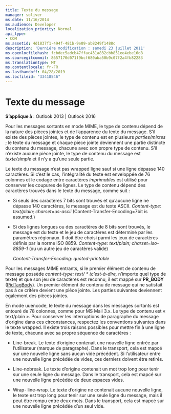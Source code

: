 ```yaml
---
title: Texte du message
manager: soliver
ms.date: 11/16/2014
ms.audience: Developer
localization_priority: Normal
api_type:
- COM
ms.assetid: 4d1837f1-494f-481b-9e09-ab8249f1488c
description: 'Derniére modification : samedi 23 juillet 2011'
ms.openlocfilehash: fcbdec5adcb47ffac431a832cbb851ee4ebe16d8
ms.sourcegitcommit: 8657170d071f9bcf680aba50b9c07f2a4fb82283
ms.translationtype: MT
ms.contentlocale: fr-FR
ms.lasthandoff: 04/28/2019
ms.locfileid: "33418546"
---
```

# <a name="message-text"></a>Texte du message

  
  
**S’applique à** : Outlook 2013 | Outlook 2016 
  
Pour les messages sortants en mode MIME, le type de contenu dépend de la nature des pièces jointes et de l’apparence du texte du message. S’il existe des pièces jointes, le type de contenu est en plusieurs  _parties/mixtes_ ; le texte du message et chaque pièce jointe deviennent une partie distincte du contenu du message, chacune avec son propre type de contenu. S’il n’existe aucune pièce jointe, le type de contenu du message est  _texte/simple_ et il n’y a qu’une seule partie. 
  
Le texte du message n’est pas wrapped ligne sauf si une ligne dépasse 140 caractères. Si c’est le cas, l’intégralité du texte est enveloppée de 76 colonnes et le codage entre caractères  _imprimables_ est utilisé pour conserver les coupures de lignes. Le type de contenu dépend des caractères trouvés dans le texte du message, comme suit : 
  
- Si seuls des caractères 7 bits sont trouvés et qu’aucune ligne ne dépasse 140 caractères, le message est du texte ASCII. _Content-type: text/plain; charset=us-ascii_ (Content-Transfer-Encoding=7bit is assumed.) 
    
- Si des lignes longues ou des caractères de 8 bits sont trouvés, le message est du texte et le jeu de caractères est déterminé par les paramètres régionaux. Il doit être choisi parmi les jeux de caractères définis par la norme ISO 8859. _Content-type: text/plain; charset=iso-8859-1_ (ou un autre jeu de caractères valide) 
    
     _Content-Transfer-Encoding: quoted-printable_
    
Pour les messages MIME entrants, si le premier élément de contenu de message possède _content-type: text/ \* (c’est-à-dire,_ n’importe quel type de texte) et que son jeu de caractères est reconnu, il est mappé sur **PR_BODY** ([PidTagBody](pidtagbody-canonical-property.md)). Un premier élément de contenu de message qui ne satisfait pas à ce critère devient une pièce jointe. Les parties suivantes deviennent également des pièces jointes.
  
En mode uuencode, le texte du message dans les messages sortants est entouré de 78 colonnes, comme pour MS Mail 3.x. Le type de contenu est « text/plain ». Pour conserver les interruptions de paragraphe du message d’origine dans ces circonstances, respectez les conventions suivantes dans le texte wrapped. Il existe trois raisons possibles pour mettre fin à une ligne de texte, chacune avec sa propre séquence de caractères :
  
- Line-break. Le texte d’origine contenait une nouvelle ligne entrée par l’utilisateur (marque de paragraphe). Dans le transport, cela est mapcé sur une nouvelle ligne sans aucun vide précédent. Si l’utilisateur entre une nouvelle ligne précédée de vides, ces derniers doivent être retirés.
    
- Line-nobreak. Le texte d’origine contenait un mot trop long pour tenir sur une seule ligne du message. Dans le transport, cela est mapcé sur une nouvelle ligne précédée de deux espaces vides.
    
- Wrap- line-wrap. Le texte d’origine ne contenait aucune nouvelle ligne, le texte est trop long pour tenir sur une seule ligne du message, mais il peut être rompu entre deux mots. Dans le transport, cela est mapcé sur une nouvelle ligne précédée d’un seul vide.
    

